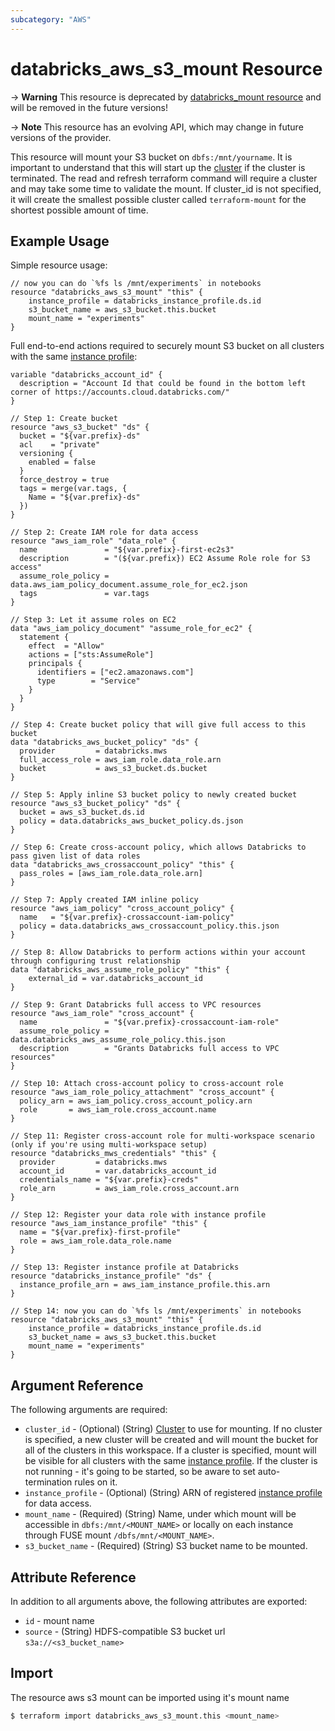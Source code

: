 ```yaml
---
subcategory: "AWS"
---
```

# databricks_aws_s3_mount Resource

-> **Warning** This resource is deprecated by [databricks_mount resource](mount.md) and will be removed in the future versions!

-> **Note** This resource has an evolving API, which may change in future versions of the provider.

This resource will mount your S3 bucket on `dbfs:/mnt/yourname`. It is important to understand that this will start up the [cluster](cluster.md) if the cluster is terminated. The read and refresh terraform command will require a cluster and may take some time to validate the mount. If cluster_id is not specified, it will create the smallest possible cluster called `terraform-mount` for the shortest possible amount of time.

## Example Usage

Simple resource usage:

```hcl
// now you can do `%fs ls /mnt/experiments` in notebooks
resource "databricks_aws_s3_mount" "this" {
    instance_profile = databricks_instance_profile.ds.id
    s3_bucket_name = aws_s3_bucket.this.bucket
    mount_name = "experiments"
}
```

Full end-to-end actions required to securely mount S3 bucket on all clusters with the same [instance profile](instance_profile.md):

```hcl
variable "databricks_account_id" {
  description = "Account Id that could be found in the bottom left corner of https://accounts.cloud.databricks.com/"
}

// Step 1: Create bucket
resource "aws_s3_bucket" "ds" {
  bucket = "${var.prefix}-ds"
  acl    = "private"
  versioning {
    enabled = false
  }
  force_destroy = true
  tags = merge(var.tags, {
    Name = "${var.prefix}-ds"
  })
}

// Step 2: Create IAM role for data access
resource "aws_iam_role" "data_role" {
  name               = "${var.prefix}-first-ec2s3"
  description        = "(${var.prefix}) EC2 Assume Role role for S3 access"
  assume_role_policy = data.aws_iam_policy_document.assume_role_for_ec2.json
  tags               = var.tags
}

// Step 3: Let it assume roles on EC2
data "aws_iam_policy_document" "assume_role_for_ec2" {
  statement {
    effect  = "Allow"
    actions = ["sts:AssumeRole"]
    principals {
      identifiers = ["ec2.amazonaws.com"]
      type        = "Service"
    }
  }
}

// Step 4: Create bucket policy that will give full access to this bucket
data "databricks_aws_bucket_policy" "ds" {
  provider         = databricks.mws
  full_access_role = aws_iam_role.data_role.arn
  bucket           = aws_s3_bucket.ds.bucket
}

// Step 5: Apply inline S3 bucket policy to newly created bucket
resource "aws_s3_bucket_policy" "ds" {
  bucket = aws_s3_bucket.ds.id
  policy = data.databricks_aws_bucket_policy.ds.json
}

// Step 6: Create cross-account policy, which allows Databricks to pass given list of data roles
data "databricks_aws_crossaccount_policy" "this" {
  pass_roles = [aws_iam_role.data_role.arn]
}

// Step 7: Apply created IAM inline policy
resource "aws_iam_policy" "cross_account_policy" {
  name   = "${var.prefix}-crossaccount-iam-policy"
  policy = data.databricks_aws_crossaccount_policy.this.json
}

// Step 8: Allow Databricks to perform actions within your account through configuring trust relationship
data "databricks_aws_assume_role_policy" "this" {
    external_id = var.databricks_account_id
}

// Step 9: Grant Databricks full access to VPC resources
resource "aws_iam_role" "cross_account" {
  name               = "${var.prefix}-crossaccount-iam-role"
  assume_role_policy = data.databricks_aws_assume_role_policy.this.json
  description        = "Grants Databricks full access to VPC resources"
}

// Step 10: Attach cross-account policy to cross-account role
resource "aws_iam_role_policy_attachment" "cross_account" {
  policy_arn = aws_iam_policy.cross_account_policy.arn
  role       = aws_iam_role.cross_account.name
}

// Step 11: Register cross-account role for multi-workspace scenario (only if you're using multi-workspace setup)
resource "databricks_mws_credentials" "this" {
  provider         = databricks.mws
  account_id       = var.databricks_account_id
  credentials_name = "${var.prefix}-creds"
  role_arn         = aws_iam_role.cross_account.arn
}

// Step 12: Register your data role with instance profile
resource "aws_iam_instance_profile" "this" {
  name = "${var.prefix}-first-profile"
  role = aws_iam_role.data_role.name
}

// Step 13: Register instance profile at Databricks
resource "databricks_instance_profile" "ds" {
  instance_profile_arn = aws_iam_instance_profile.this.arn
}

// Step 14: now you can do `%fs ls /mnt/experiments` in notebooks
resource "databricks_aws_s3_mount" "this" {
    instance_profile = databricks_instance_profile.ds.id
    s3_bucket_name = aws_s3_bucket.this.bucket
    mount_name = "experiments"
}
```

## Argument Reference

The following arguments are required:

* `cluster_id` - (Optional) (String) [Cluster](cluster.md) to use for mounting. If no cluster is specified, a new cluster will be created and will mount the bucket for all of the clusters in this workspace. If a cluster is specified, mount will be visible for all clusters with the same [instance profile](./instance_profile.md). If the cluster is not running - it's going to be started, so be aware to set auto-termination rules on it.
* `instance_profile` - (Optional) (String) ARN of registered [instance profile](instance_profile.md) for data access.
* `mount_name` - (Required) (String) Name, under which mount will be accessible in `dbfs:/mnt/<MOUNT_NAME>` or locally on each instance through FUSE mount `/dbfs/mnt/<MOUNT_NAME>`.
* `s3_bucket_name` - (Required) (String) S3 bucket name to be mounted.


## Attribute Reference

In addition to all arguments above, the following attributes are exported:

* `id` - mount name
* `source` - (String) HDFS-compatible S3 bucket url `s3a://<s3_bucket_name>` 


## Import

The resource aws s3 mount can be imported using it's mount name

```bash
$ terraform import databricks_aws_s3_mount.this <mount_name>
```
